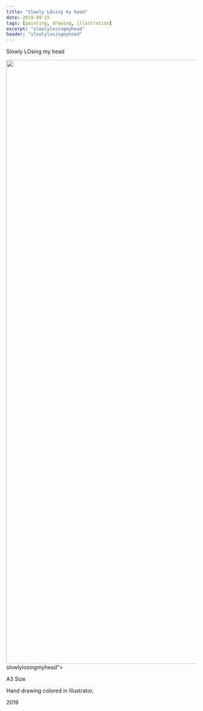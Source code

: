 ```yaml
---
title: "Slowly LOsing my head"
date: 2019-09-15
tags: [painting, drawing, illustration]
excerpt: "slowlylosingmyhead"
header: "slowlylosingmyhead"
---
```


Slowly LOsing my head

<img src="{{ site.url }}{{ site.baseurl }}/images/Untitled-2.png" width="2000" height="1600" alt="">slowlylosingmyhead">

A3 Size

Hand drawing colored in Illustrator,

2019 
